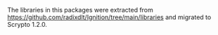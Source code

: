 The libraries in this packages were extracted from https://github.com/radixdlt/Ignition/tree/main/libraries and migrated to Scrypto 1.2.0.